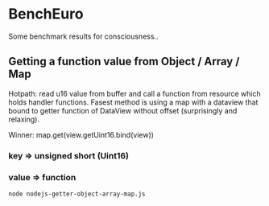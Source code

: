 # BenchEuro
Some benchmark results for consciousness..

## Getting a function value from Object / Array / Map
Hotpath: read u16 value from buffer and call a function from resource which holds handler functions. Fasest method is using a map with a dataview that bound to getter function of DataView without offset (surprisingly and relaxing). 

Winner: map.get(view.getUint16.bind(view))
### key => unsigned short (Uint16)
### value => function
```nodejs
node nodejs-getter-object-array-map.js
```
